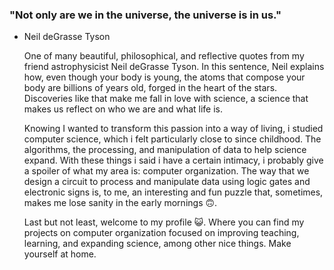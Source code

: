 ### "Not only are we in the universe, the universe is in us."
- Neil deGrasse Tyson

  One of many beautiful, philosophical, and reflective quotes from my friend astrophysicist Neil deGrasse Tyson. In this sentence, Neil explains how, even though your body is young,
the atoms that compose your body are billions of years old, forged in the heart of the stars. Discoveries like that make me fall in love with science, a science that makes us reflect
on who we are and what life is.

  Knowing I wanted to transform this passion into a way of living, i studied computer science, which i felt particularly close to since childhood. The algorithms, the processing,
and manipulation of data to help science expand. With these things i said i have a certain intimacy, i probably give a spoiler of what my area is: computer organization. The way that
we design a circuit to process and manipulate data using logic gates and electronic signs is, to me, an interesting and fun puzzle that, sometimes, makes me lose sanity in the early mornings 🙃.

  Last but not least, welcome to my profile 😺. Where you can find my projects on computer organization focused on improving teaching, learning, and expanding science, among other nice things.
Make yourself at home.

